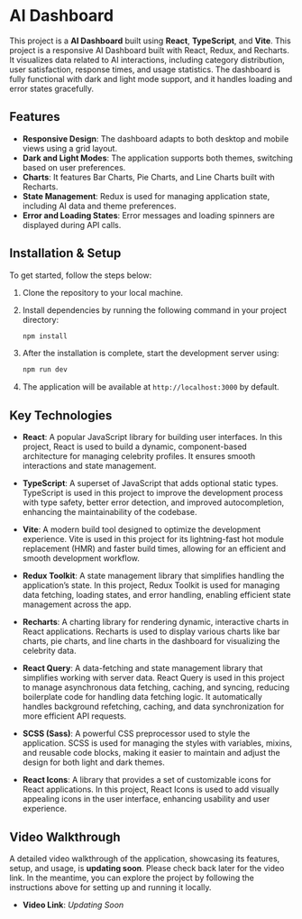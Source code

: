 # AI Dashboard

This project is a **AI Dashboard** built using **React**, **TypeScript**, and **Vite**. This project is a responsive AI Dashboard built with React, Redux, and Recharts. It visualizes data related to AI interactions, including category distribution, user satisfaction, response times, and usage statistics. The dashboard is fully functional with dark and light mode support, and it handles loading and error states gracefully.

## Features

- **Responsive Design**: The dashboard adapts to both desktop and mobile views using a grid layout.
- **Dark and Light Modes**: The application supports both themes, switching based on user preferences.
- **Charts**: It features Bar Charts, Pie Charts, and Line Charts built with Recharts.
- **State Management**: Redux is used for managing application state, including AI data and theme preferences.
- **Error and Loading States**: Error messages and loading spinners are displayed during API calls.

## Installation & Setup

To get started, follow the steps below:

1. Clone the repository to your local machine.
2. Install dependencies by running the following command in your project directory:

    ```bash
    npm install
    ```

3. After the installation is complete, start the development server using:

    ```bash
    npm run dev
    ```

4. The application will be available at `http://localhost:3000` by default.

## Key Technologies

- **React**: A popular JavaScript library for building user interfaces. In this project, React is used to build a dynamic, component-based architecture for managing celebrity profiles. It ensures smooth interactions and state management.

- **TypeScript**: A superset of JavaScript that adds optional static types. TypeScript is used in this project to improve the development process with type safety, better error detection, and improved autocompletion, enhancing the maintainability of the codebase.

- **Vite**: A modern build tool designed to optimize the development experience. Vite is used in this project for its lightning-fast hot module replacement (HMR) and faster build times, allowing for an efficient and smooth development workflow.

- **Redux Toolkit**: A state management library that simplifies handling the application’s state. In this project, Redux Toolkit is used for managing data fetching, loading states, and error handling, enabling efficient state management across the app.

- **Recharts**: A charting library for rendering dynamic, interactive charts in React applications. Recharts is used to display various charts like bar charts, pie charts, and line charts in the dashboard for visualizing the celebrity data.

- **React Query**: A data-fetching and state management library that simplifies working with server data. React Query is used in this project to manage asynchronous data fetching, caching, and syncing, reducing boilerplate code for handling data fetching logic. It automatically handles background refetching, caching, and data synchronization for more efficient API requests.

- **SCSS (Sass)**: A powerful CSS preprocessor used to style the application. SCSS is used for managing the styles with variables, mixins, and reusable code blocks, making it easier to maintain and adjust the design for both light and dark themes.

- **React Icons**: A library that provides a set of customizable icons for React applications. In this project, React Icons is used to add visually appealing icons in the user interface, enhancing usability and user experience.


## Video Walkthrough

A detailed video walkthrough of the application, showcasing its features, setup, and usage, is **updating soon**. Please check back later for the video link. In the meantime, you can explore the project by following the instructions above for setting up and running it locally.

- **Video Link**: _Updating Soon_
